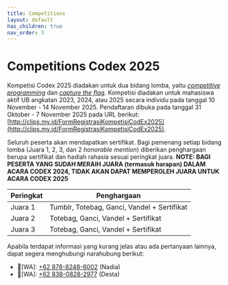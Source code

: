 ```yaml
---
title: Competitions
layout: default
has_children: true
nav_order: 3
---
```


# Competitions Codex 2025

Kompetisi Codex 2025 diadakan untuk dua bidang lomba, yaitu [_competitive programming_](./cp.html) dan [_capture the flag_](./ctf.html). Kompetisi diadakan untuk mahasiswa aktif UB angkatan 2023, 2024, atau 2025 secara individu pada tanggal 10 November - 14 November 2025. Pendaftaran dibuka pada tanggal 31 Oktober - 7 November 2025 pada URL berikut: [http://clips.my.id/FormRegistrasiKompetisiCodEx2025](http://clips.my.id/FormRegistrasiKompetisiCodEx2025).

Seluruh peserta akan mendapatkan sertifikat. Bagi pemenang setiap bidang lomba (Juara 1, 2, 3, dan 2 _honorable mention_) diberikan penghargaan berupa sertifikat dan hadiah rahasia sesuai peringkat juara.
**NOTE: BAGI PESERTA YANG SUDAH MERAIH JUARA (termasuk harapan) DALAM ACARA CODEX 2024, TIDAK AKAN DAPAT MEMPEROLEH JUARA UNTUK ACARA CODEX 2025**


| Peringkat           | Penghargaan            |
|---------------------|------------------------|
| Juara 1             | Tumblr, Totebag, Ganci, Vandel + Sertifikat |
| Juara 2             | Totebag, Ganci, Vandel + Sertifikat |
| Juara 3             | Totebag, Ganci, Vandel + Sertifikat |

Apabila terdapat informasi yang kurang jelas atau ada pertanyaan lainnya, dapat segera menghubungi narahubung berikut:

- 👤[WA]: [+62 878-8248-6002](https://wa.me/+6287882486002) (Nadia)
- 👤[WA]: [+62 838-0828-2977](https://wa.me/+6283808282977) (Desta)


